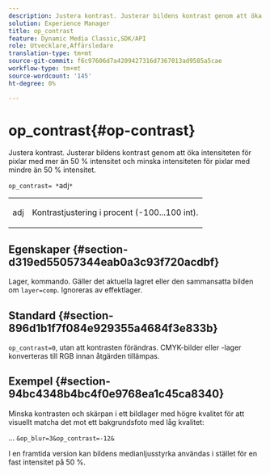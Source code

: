 ```yaml
---
description: Justera kontrast. Justerar bildens kontrast genom att öka intensiteten för pixlar med mer än 50 % intensitet och minska intensiteten för pixlar med mindre än 50 % intensitet.
solution: Experience Manager
title: op_contrast
feature: Dynamic Media Classic,SDK/API
role: Utvecklare,Affärsledare
translation-type: tm+mt
source-git-commit: f6c97606d7a4209427316d7367013ad9585a5cae
workflow-type: tm+mt
source-wordcount: '145'
ht-degree: 0%

---
```



# op_contrast{#op-contrast}

Justera kontrast. Justerar bildens kontrast genom att öka intensiteten för pixlar med mer än 50 % intensitet och minska intensiteten för pixlar med mindre än 50 % intensitet.

`op_contrast= *`adj`*`

<table id="simpletable_8246802C74424A68A7A2EA5B50A89D42"> 
 <tr class="strow"> 
  <td class="stentry"> <p><span class="varname"> adj</span> </p> </td> 
  <td class="stentry"> <p>Kontrastjustering i procent (-100...100 int). </p></td> 
 </tr> 
</table>

## Egenskaper {#section-d319ed55057344eab0a3c93f720acdbf}

Lager, kommando. Gäller det aktuella lagret eller den sammansatta bilden om `layer=comp`. Ignoreras av effektlager.

## Standard {#section-896d1b1f7f084e929355a4684f3e833b}

`op_contrast=0`, utan att kontrasten förändras. CMYK-bilder eller -lager konverteras till RGB innan åtgärden tillämpas.

## Exempel {#section-94bc4348b4bc4f0e9768ea1c45ca8340}

Minska kontrasten och skärpan i ett bildlager med högre kvalitet för att visuellt matcha det mot ett bakgrundsfoto med låg kvalitet:

… `&op_blur=3&op_contrast=-12&`

I en framtida version kan bildens medianljusstyrka användas i stället för en fast intensitet på 50 %.
